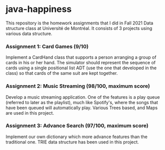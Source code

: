 # java-happiness

This repository is the homework assignments that I did in Fall 2021 Data structure class at Université de Montréal. It consists of 3 projects using various data structure. 

### Assignment 1: Card Games (9/10)

Implement a CardHand class that supports a person arranging a group of cards in his or her hand. The simulator should represent the sequence of cards using a single positional list ADT (use the one that developed in the class) so that cards of the same suit are kept together.


### Assignment 2: Music Streaming (98/100, maximum score)

Develop a music streaming application. One of the features is a play queue (referred to later as the playlist), much like Spotify's, where the songs that have been queued will automatically play. Various Trees based, and Maps are used in this project.

### Assignment 3: Advance Search (97/100, maximum score)

Implement our own dictionary which more advance features than the traditional one. TRIE data structure has been used in this project.
